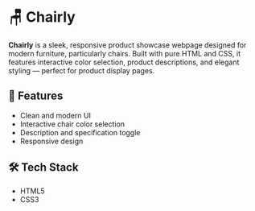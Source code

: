 # 🪑 Chairly

**Chairly** is a sleek, responsive product showcase webpage designed for modern furniture, particularly chairs. Built with pure HTML and CSS, it features interactive color selection, product descriptions, and elegant styling — perfect for product display pages.

## 📸 Features

- Clean and modern UI
- Interactive chair color selection
- Description and specification toggle
- Responsive design


## 🛠️ Tech Stack

- HTML5
- CSS3

